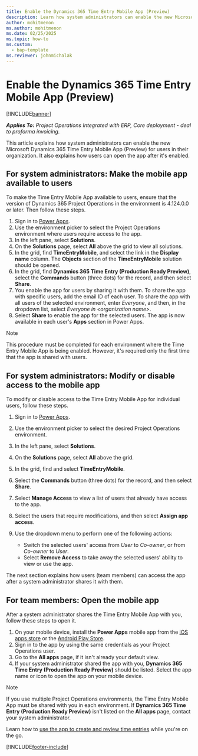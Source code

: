 ```yaml
---
title: Enable the Dynamics 365 Time Entry Mobile App (Preview)
description: Learn how system administrators can enable the new Microsoft Dynamics 365 Time Entry Mobile App (Preview) for users in their organization.
author: mohitmenon
ms.author: mohitmenon
ms.date: 02/25/2025
ms.topic: how-to
ms.custom: 
  - bap-template
ms.reviewer: johnmichalak
---
```


# Enable the Dynamics 365 Time Entry Mobile App (Preview)

[!INCLUDE[banner](../includes/banner.md)]

_**Applies To:** Project Operations Integrated with ERP, Core deployment - deal to proforma invoicing._

This article explains how system administrators can enable the new Microsoft Dynamics 365 Time Entry Mobile App (Preview) for users in their organization. It also explains how users can open the app after it's enabled.

## For system administrators: Make the mobile app available to users

To make the Time Entry Mobile App available to users, ensure that the version of Dynamics 365 Project Operations in the environment is 4.124.0.0 or later. Then follow these steps.

1. Sign in to [Power Apps](https://make.powerapps.com/).
1. Use the environment picker to select the Project Operations environment where users require access to the app.
1. In the left pane, select **Solutions**.
1. On the **Solutions** page, select **All** above the grid to view all solutions.
1. In the grid, find **TimeEntryMobile**, and select the link in the **Display name** column. The **Objects** section of the **TimeEntryMobile** solution should be opened.
1. In the grid, find **Dynamics 365 Time Entry (Production Ready Preview)**, select the **Commands** button (three dots) for the record, and then select **Share**.
1. You enable the app for users by sharing it with them. To share the app with specific users, add the email ID of each user. To share the app with all users of the selected environment, enter *Everyone*, and then, in the dropdown list, select *Everyone in \<organization name\>*.
1. Select **Share** to enable the app for the selected users. The app is now available in each user's **Apps** section in Power Apps.

> [!NOTE]
> This procedure must be completed for each environment where the Time Entry Mobile App is being enabled. However, it's required only the first time that the app is shared with users.

## For system administrators: Modify or disable access to the mobile app

To modify or disable access to the Time Entry Mobile App for individual users, follow these steps.

1. Sign in to [Power Apps](https://make.powerapps.com/).
1. Use the environment picker to select the desired Project Operations environment.
1. In the left pane, select **Solutions**.
1. On the **Solutions** page, select **All** above the grid.
1. In the grid, find and select **TimeEntryMobile**.
1. Select the **Commands** button (three dots) for the record, and then select **Share**.
1. Select **Manage Access** to view a list of users that already have access to the app.
1. Select the users that require modifications, and then select **Assign app access**.
1. Use the dropdown menu to perform one of the following actions:

    - Switch the selected users' access from *User* to *Co-owner*, or from *Co-owner* to *User*.
    - Select **Remove Access** to take away the selected users' ability to view or use the app.

The next section explains how users (team members) can access the app after a system administrator shares it with them.

## For team members: Open the mobile app

After a system administrator shares the Time Entry Mobile App with you, follow these steps to open it.

1. On your mobile device, install the **Power Apps** mobile app from the [iOS apps store](https://apps.apple.com/app/power-apps/id1047318566) or the [Android Play Store](https://play.google.com/store/apps/details?id=com.microsoft.msapps).
1. Sign in to the app by using the same credentials as your Project Operations user.
1. Go to the **All apps** page, if it isn't already your default view.
1. If your system administrator shared the app with you, **Dynamics 365 Time Entry (Production Ready Preview)** should be listed. Select the app name or icon to open the app on your mobile device.

> [!NOTE]
> If you use multiple Project Operations environments, the Time Entry Mobile App must be shared with you in each environment. If **Dynamics 365 Time Entry (Production Ready Preview)** isn't listed on the **All apps** page, contact your system administrator.

Learn how to [use the app to create and review time entries](log-time-using-time-entry-mobile-app.md) while you're on the go.

[!INCLUDE[footer-include](../includes/footer-banner.md)]
